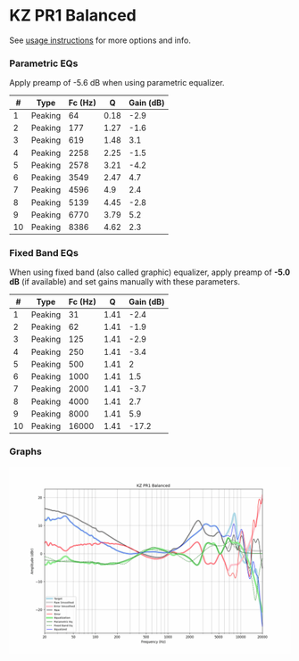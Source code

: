 # KZ PR1 Balanced
See [usage instructions](https://github.com/jaakkopasanen/AutoEq#usage) for more options and info.

### Parametric EQs
Apply preamp of -5.6 dB when using parametric equalizer.

|   # | Type    |   Fc (Hz) |    Q |   Gain (dB) |
|-----|---------|-----------|------|-------------|
|   1 | Peaking |        64 | 0.18 |        -2.9 |
|   2 | Peaking |       177 | 1.27 |        -1.6 |
|   3 | Peaking |       619 | 1.48 |         3.1 |
|   4 | Peaking |      2258 | 2.25 |        -1.5 |
|   5 | Peaking |      2578 | 3.21 |        -4.2 |
|   6 | Peaking |      3549 | 2.47 |         4.7 |
|   7 | Peaking |      4596 | 4.9  |         2.4 |
|   8 | Peaking |      5139 | 4.45 |        -2.8 |
|   9 | Peaking |      6770 | 3.79 |         5.2 |
|  10 | Peaking |      8386 | 4.62 |         2.3 |

### Fixed Band EQs
When using fixed band (also called graphic) equalizer, apply preamp of **-5.0 dB** (if available) and set gains manually with these parameters.

|   # | Type    |   Fc (Hz) |    Q |   Gain (dB) |
|-----|---------|-----------|------|-------------|
|   1 | Peaking |        31 | 1.41 |        -2.4 |
|   2 | Peaking |        62 | 1.41 |        -1.9 |
|   3 | Peaking |       125 | 1.41 |        -2.9 |
|   4 | Peaking |       250 | 1.41 |        -3.4 |
|   5 | Peaking |       500 | 1.41 |         2   |
|   6 | Peaking |      1000 | 1.41 |         1.5 |
|   7 | Peaking |      2000 | 1.41 |        -3.7 |
|   8 | Peaking |      4000 | 1.41 |         2.7 |
|   9 | Peaking |      8000 | 1.41 |         5.9 |
|  10 | Peaking |     16000 | 1.41 |       -17.2 |

### Graphs
![](./KZ%20PR1%20Balanced.png)
